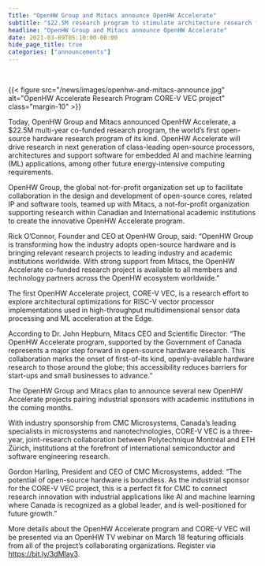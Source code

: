 ```yaml
---
Title: "OpenHW Group and Mitacs announce OpenHW Accelerate"
subtitle: "$22.5M research program to stimulate architecture research for next generation of open-source processors"
headline: "OpenHW Group and Mitacs announce OpenHW Accelerate"
date: 2021-03-09T05:10:00-00:00
hide_page_title: true
categories: ["announcements"]
---
```


<br />

{{< figure src="/news/images/openhw-and-mitacs-announce.jpg" alt="OpenHW Accelerate Research Program CORE-V VEC project" class="margin-10" >}}  


Today, OpenHW Group and Mitacs announced OpenHW Accelerate, a $22.5M multi-year co-funded research program, the world’s first open-source hardware research program of its kind. OpenHW Accelerate will drive research in next generation of class-leading open-source processors, architectures and support software for embedded AI and machine learning (ML) applications, among other future energy-intensive computing requirements.  

OpenHW Group, the global not-for-profit organization set up to facilitate collaboration in the design and development of open-source cores, related IP and software tools, teamed up with Mitacs, a not-for-profit organization supporting research within Canadian and International academic institutions to create the innovative OpenHW Accelerate program.  

Rick O’Connor, Founder and CEO at OpenHW Group, said: “OpenHW Group is transforming how the industry adopts open-source hardware and is bringing relevant research projects to leading industry and academic institutions worldwide. With strong support from Mitacs, the OpenHW Accelerate co-funded research project is available to all members and technology partners across the OpenHW ecosystem worldwide.”  

The first OpenHW Accelerate project, CORE-V VEC, is a research effort to explore architectural optimizations for RISC-V vector processor implementations used in high-throughput multidimensional sensor data processing and ML acceleration at the Edge.  

According to Dr. John Hepburn, Mitacs CEO and Scientific Director: “The OpenHW Accelerate program, supported by the Government of Canada represents a major step forward in open-source hardware research. This collaboration marks the onset of first-of-its kind, openly-available hardware research to those around the globe; this accessibility reduces barriers for start-ups and small businesses to advance.”  

The OpenHW Group and Mitacs plan to announce several new OpenHW Accelerate projects pairing industrial sponsors with academic institutions in the coming months.  

With industry sponsorship from CMC Microsystems, Canada’s leading specialists in microsystems and nanotechnologies, CORE-V VEC is a three-year, joint-research collaboration between Polytechnique Montréal and ETH Zürich, institutions at the forefront of international semiconductor and software engineering research.  

Gordon Harling, President and CEO of CMC Microsystems, added: “The potential of open-source hardware is boundless. As the industrial sponsor for the CORE-V VEC project, this is a perfect fit for CMC to connect research innovation with industrial applications like AI and machine learning where Canada is recognized as a global leader, and is well-positioned for future growth.”  

More details about the OpenHW Accelerate program and CORE-V VEC will be presented via an OpenHW TV webinar on March 18 featuring officials from all of the project’s collaborating organizations. Register via https://bit.ly/3dMIay3.
